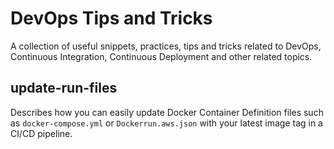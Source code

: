 # DevOps Tips and Tricks

A collection of useful snippets, practices, tips and tricks related to DevOps, 
Continuous Integration, Continuous Deployment and other related topics.

## update-run-files

Describes how you can easily update Docker Container Definition files such as 
`docker-compose.yml` or `Dockerrun.aws.json` with your latest image tag in a 
CI/CD pipeline.